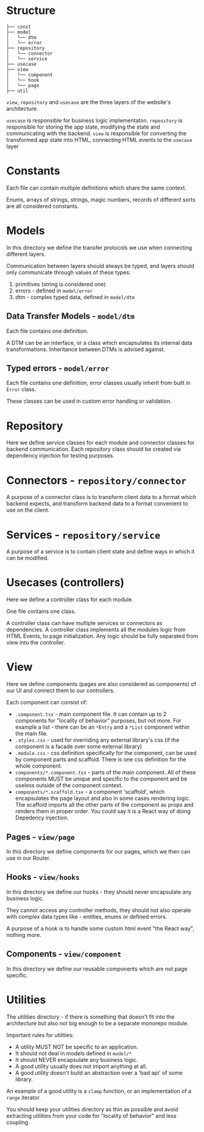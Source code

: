 # Structure

```
├── const
├── model
│   └── dtm
│   └── error
├── repository
│   └── connector
│   └── service
├── usecase
├── view
│   └── component
│   └── hook
│   └── page
├── util
```

`view`, `repository` and `usecase` are the three layers of the website's architecture.

`usecase` is responsible for business logic implementaton.
`repository` is responsible for storing the app state, modifying the state and communicating with the backend.
`view` is responsible for converting the transformed app state into HTML, connecting HTML events to the `usecase` layer

# Constants

Each file can contain multiple definitions which share the same context.

Enums, arrays of strings, strings, magic numbers, records of different sorts are all considered constants.

# Models

In this directory we define the transfer protocols we use when connecting different layers.

Communication between layers should always be typed, and layers should only communicate through values of these types:
1. primitives (string is considered one)
2. errors - defined in `model/error`
4. dtm - complex typed data, defined in `model/dtm`

## Data Transfer Models - `model/dtm`

Each file contains one definition.

A DTM can be an interface, or a class which encapsulates its internal data transformations.
Inheritance between DTMs is advised against.

## Typed errors - `model/error`

Each file contains one definition, error classes usually inherit from
built in `Error` class.

These classes can be used in custom error handling or validation.

# Repository

Here we define service classes for each module and connector classes for backend communication.
Each repository class should be created via dependency injection for testing purposes.

# Connectors - `repository/connector`
A purpose of a connector class is to transform client data to a format which backend expects,
and transform backend data to a format convenient to use on the client.

# Services - `repository/service`
A purpose of a service is to contain client state and define ways in which it can be modified.

# Usecases (controllers)

Here we define a controller class for each module.

One file contains one class.

A controller class can have multiple services or connectors as dependencies.
A controller class implements all the modules logic from HTML Events, to page initialization.
Any logic should be fully separated from view into the controller.

# View

Here we define components (pages are also considered as components) of our UI and connect them to our controllers.

Each component can consist of:
 - `.component.tsx` - main component file. It can contain up to 2 components for "locality of behavior" purposes, but not more.
For example a list - there can be an `*Entry` and a `*List` component within the main file.
 - `.styles.css` - used for overriding any external library's css (if the component is a facade over some external library)
 - `.module.css` - css definition specifically for the component, can be used by component parts and scaffold.
There is one css definition for the whole component.
 - `components/*.component.tsx` - parts of the main component.
All of these components MUST be unique and specific to the component and be useless outside of the component context.
 - `components/*.scaffold.tsx` - a component 'scaffold', which encapsulates the page layout and also in some cases rendering logic.
The scaffold imports all the other parts of the component as props and renders them in proper order. You could say it is a React way of doing Depedency injection.

## Pages - `view/page`

In this directory we define components for our pages, which we then can use in our Router.

## Hooks - `view/hooks`

In this directory we define our hooks - they should never encapsulate any business logic.

They cannot access any controller methods, they should not also operate with complex data types like - entities, enums or defined errors.

A purpose of a hook is to handle some custom html event "the React way", nothing more.

## Components - `view/component`

In this directory we define our reusable components which are not page specific.

# Utilities

The utilities directory - if there is something that doesn't fit into the architecture but also not big enough to be a separate monorepo module.

Important rules for utilities:
- A utility MUST NOT be specific to an application.
- It should not deal in models defined in `model/*`
- It should NEVER encapsulate any business logic.
- A good utility usually does not import anything at all.
- A good utility doesn't build an abstraction over a 'bad api' of some library.

An example of a good utility is a `clamp` function, or an implementation of a `range` iterator.

You should keep your utilities directory as thin as possible and avoid extracting utilities from your code for "locality of behavior" and less coupling.
